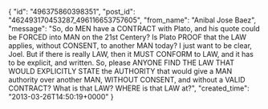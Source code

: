  {
   "id": "496375860398351",
   "post_id": "462493170453287_496116653757605",
   "from_name": "Anibal Jose Baez",
   "message": "So, do MEN have a CONTRACT with Plato, and his quote could be FORCED into MAN on the 21st Centery? Is Plato PROOF that the LAW applies, without CONSENT, to another MAN today? I just want to be clear, Joel. But if there is really LAW, then it MUST CONFORM to LAW, and it has to be explicit, and written. So, please ANYONE FIND THE LAW THAT WOULD EXPLICITLY STATE the AUTHORITY that would give a MAN authority over another MAN, WITHOUT CONSENT, and without a VALID CONTRACT? What is that LAW? WHERE is that LAW at?",
   "created_time": "2013-03-26T14:50:19+0000"
 }
